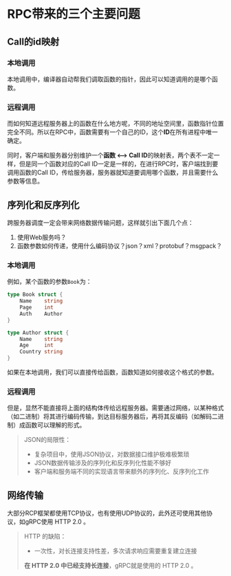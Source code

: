 # RPC带来的三个主要问题

## Call的id映射

### 本地调用

本地调用中，编译器自动帮我们调取函数的指针，因此可以知道调用的是哪个函数。

### 远程调用

而如何知道远程服务器上的函数在什么地方呢，不同的地址空间里，函数指针位置完全不同。所以在RPC中，函数需要有一个自己的ID，这个**ID**在所有进程中唯一确定。

同时，客户端和服务器分别维护一个**函数 <--> Call ID**的映射表，两个表不一定一样，但是同一个函数对应的Call ID一定是一样的，在进行RPC时，客户端找到要调用函数的Call ID，传给服务器，服务器就知道要调用哪个函数，并且需要什么参数等信息。

## 序列化和反序列化

跨服务器调度一定会带来网络数据传输问题，这样就引出下面几个点：

1. 使用Web服务吗？
2. 函数参数如何传递，使用什么编码协议？json？xml？protobuf？msgpack？

### 本地调用

例如，某个函数的参数`Book`为：

```go
type Book struct {
    Name 	string
    Page 	int
    Auth	Author
}

type Author struct {
    Name 	string
    Age  	int
    Country	string
}
```

如果在本地调用，我们可以直接传给函数，函数知道如何接收这个格式的参数。

### 远程调用

但是，显然不能直接将上面的结构体传给远程服务器。需要通过网络，以某种格式（如二进制）将其进行编码传输，到达目标服务器后，再将其反编码（如解码二进制）成函数可以理解的形式。

> JSON的局限性：
>
> - 复杂项目中，使用JSON协议，对数据接口维护极难极繁琐
> - JSON数据传输涉及的序列化和反序列化性能不够好
> - 客户端和服务端不同的实现语言带来额外的序列化、反序列化工作

## 网络传输

大部分RCP框架都使用TCP协议，也有使用UDP协议的，此外还可使用其他协议，如gRPC使用     HTTP 2.0 。

> HTTP 的缺陷：
>
> - 一次性，对长连接支持性差，多次请求响应需要重复建立连接
>
> **在 HTTP 2.0 中已经支持长连接**，gRPC就是使用的 HTTP 2.0 。